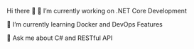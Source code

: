 Hi there 👋
🔭 I’m currently working on .NET Core Development

🌱 I’m currently learning Docker and DevOps Features

💬 Ask me about C# and RESTful API
